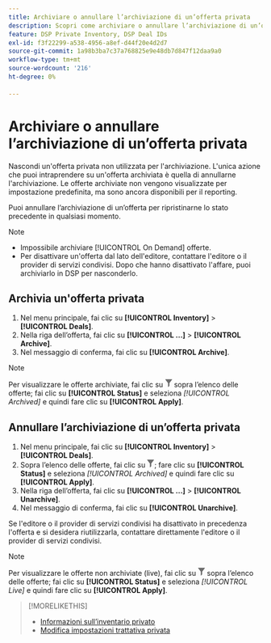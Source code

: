 ```yaml
---
title: Archiviare o annullare l’archiviazione di un’offerta privata
description: Scopri come archiviare o annullare l’archiviazione di un’offerta privata.
feature: DSP Private Inventory, DSP Deal IDs
exl-id: f3f22299-a538-4956-a8ef-d44f20e4d2d7
source-git-commit: 1a98b3ba7c37a768825e9e48db7d847f12daa9a0
workflow-type: tm+mt
source-wordcount: '216'
ht-degree: 0%

---
```


# Archiviare o annullare l’archiviazione di un’offerta privata

Nascondi un&#39;offerta privata non utilizzata per l&#39;archiviazione. L&#39;unica azione che puoi intraprendere su un&#39;offerta archiviata è quella di annullarne l&#39;archiviazione. Le offerte archiviate non vengono visualizzate per impostazione predefinita, ma sono ancora disponibili per il reporting.

Puoi annullare l’archiviazione di un’offerta per ripristinarne lo stato precedente in qualsiasi momento.

>[!NOTE]
>
>* Impossibile archiviare [!UICONTROL On Demand] offerte.
>* Per disattivare un&#39;offerta dal lato dell&#39;editore, contattare l&#39;editore o il provider di servizi condivisi. Dopo che hanno disattivato l&#39;affare, puoi archiviarlo in DSP per nasconderlo.


## Archivia un&#39;offerta privata

1. Nel menu principale, fai clic su **[!UICONTROL Inventory]** > **[!UICONTROL Deals]**.
1. Nella riga dell’offerta, fai clic su **[!UICONTROL ...]** > **[!UICONTROL Archive]**.
1. Nel messaggio di conferma, fai clic su **[!UICONTROL Archive]**.

>[!NOTE]
>
>Per visualizzare le offerte archiviate, fai clic su ![Filtro](/help/dsp/assets/filter.png) sopra l’elenco delle offerte; fai clic su **[!UICONTROL Status]** e seleziona *[!UICONTROL Archived]* e quindi fare clic su **[!UICONTROL Apply]**.<!-- Verify the text to apply the filter(s).)-->

## Annullare l’archiviazione di un’offerta privata

1. Nel menu principale, fai clic su **[!UICONTROL Inventory]** > **[!UICONTROL Deals]**.
1. Sopra l’elenco delle offerte, fai clic su ![Filtro](/help/dsp/assets/filter.png); fare clic su **[!UICONTROL Status]** e seleziona *[!UICONTROL Archived]* e quindi fare clic su **[!UICONTROL Apply]**.<!-- Verify the text to apply the filter(s).)-->
1. Nella riga dell’offerta, fai clic su **[!UICONTROL ...]** > **[!UICONTROL Unarchive]**.
1. Nel messaggio di conferma, fai clic su **[!UICONTROL Unarchive]**.

Se l&#39;editore o il provider di servizi condivisi ha disattivato in precedenza l&#39;offerta e si desidera riutilizzarla, contattare direttamente l&#39;editore o il provider di servizi condivisi.

>[!NOTE]
>
>Per visualizzare le offerte non archiviate (live), fai clic su ![Filtro](/help/dsp/assets/filter.png) sopra l’elenco delle offerte; fai clic su **[!UICONTROL Status]** e seleziona *[!UICONTROL Live]* e quindi fare clic su **[!UICONTROL Apply]**.<!-- Verify the text to apply the filter(s).)-->

>[!MORELIKETHIS]
>
>* [Informazioni sull’inventario privato](private-inventory-about.md)
>* [Modifica impostazioni trattativa privata](/help/dsp/inventory/deal-id-edit.md)

